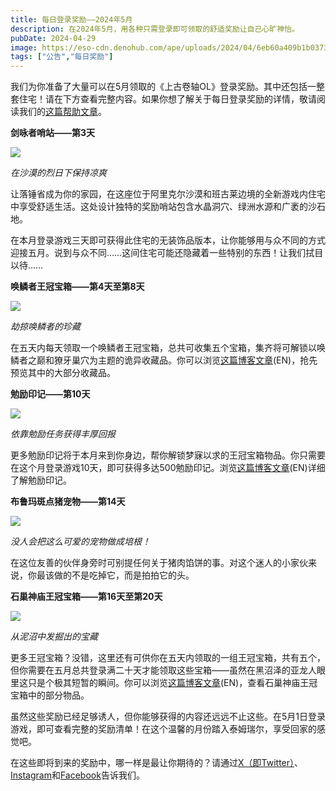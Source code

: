 ```yaml
---
title: 每日登录奖励——2024年5月
description: 在2024年5月，用各种只需登录即可领取的舒适奖励让自己心旷神怡。
pubDate: 2024-04-29
image: https://eso-cdn.denohub.com/ape/uploads/2024/04/6eb60a409b1b03733f4ffdb84a1634e0.jpg
tags: ["公告","每日奖励"]
---
```


我们为你准备了大量可以在5月领取的《上古卷轴OL》登录奖励。其中还包括一整套住宅！请在下方查看完整内容。如果你想了解关于每日登录奖励的详情，敬请阅读我们的[这篇帮助文章](https://help.elderscrollsonline.com/#zh-CN/answer/60270)。

**剑咏者哨站——第3天**

![](https://eso-cdn.denohub.com/ape/uploads/2024/04/795f50a09dd23756ecd8977fe02c1ad5.jpg)

<p class="text-gray-500 text-sm text-center"><i>在沙漠的烈日下保持凉爽</i></p>

让落锤省成为你的家园，在这座位于阿里克尔沙漠和班古莱边境的全新游戏内住宅中享受舒适生活。这处设计独特的奖励哨站包含水晶洞穴、绿洲水源和广袤的沙石地。

在本月登录游戏三天即可获得此住宅的无装饰品版本，让你能够用与众不同的方式迎接五月。说到与众不同……这间住宅可能还隐藏着一些特别的东西！让我们拭目以待……

**唤鳞者王冠宝箱——第4天至第8天**

![](https://eso-cdn.denohub.com/ape/uploads/2024/04/07da169625f5e7a3e7bfcce2a2ef2af9.jpg)

<p class="text-gray-500 text-sm text-center"><i>劫掠唤鳞者的珍藏</i></p>

在五天内每天领取一个唤鳞者王冠宝箱，总共可收集五个宝箱，集齐将可解锁以唤鳞者之巅和獠牙巢穴为主题的诡异收藏品。你可以浏览[这篇博客文章](https://www.elderscrollsonline.com/en-us/news/post/26329)(EN)，抢先预览其中的大部分收藏品。

**勉励印记——第10天**

![](https://eso-cdn.denohub.com/ape/uploads/2023/10/cbf054f9fa4122ee9be26996607da8d2.jpg)

<p class="text-gray-500 text-sm text-center"><i>依靠勉励任务获得丰厚回报</i></p>

更多勉励印记将于本月来到你身边，帮你解锁梦寐以求的王冠宝箱物品。你只需要在这个月登录游戏10天，即可获得多达500勉励印记。浏览[这篇博客文章](https://www.elderscrollsonline.com/en-us/news/post/59925)(EN)详细了解勉励印记。

**布鲁玛斑点猪宠物——第14天**

![](https://eso-cdn.denohub.com/ape/uploads/2024/04/f9a2004afe730908225e09db408854cb.jpg)

<p class="text-gray-500 text-sm text-center"><i>没人会把这么可爱的宠物做成培根！</i></p>

在这位友善的伙伴身旁时可别提任何关于猪肉馅饼的事。对这个迷人的小家伙来说，你最该做的不是吃掉它，而是拍拍它的头。

**石巢神庙王冠宝箱——第16天至第20天**

![](https://eso-cdn.denohub.com/ape/uploads/2024/04/82e49ed369e9d008d5f33215e09040c3.jpg)

<p class="text-gray-500 text-sm text-center"><i>从泥沼中发掘出的宝藏</i></p>

更多王冠宝箱？没错，这里还有可供你在五天内领取的一组王冠宝箱，共有五个，但你需要在五月总共登录满二十天才能领取这些宝箱——虽然在黑沼泽的亚龙人眼里这只是个极其短暂的瞬间。你可以浏览[这篇博客文章](https://www.elderscrollsonline.com/en-us/news/post/55357)(EN)，查看石巢神庙王冠宝箱中的部分物品。

虽然这些奖励已经足够诱人，但你能够获得的内容还远远不止这些。在5月1日登录游戏，即可查看完整的奖励清单！在这个温馨的月份踏入泰姆瑞尔，享受回家的感觉吧。

在这些即将到来的奖励中，哪一样是最让你期待的？请通过[X（即Twitter）](https://twitter.com/TESOnline)、[Instagram](https://www.instagram.com/elderscrollsonline/)和[Facebook](https://www.facebook.com/elderscrollsonline)告诉我们。 
